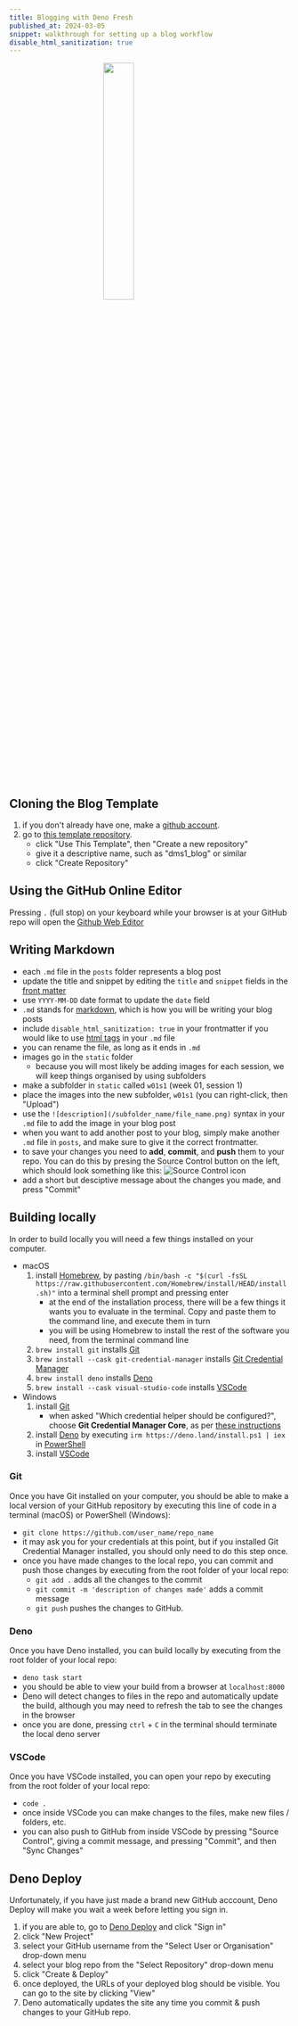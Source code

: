 ```yaml
---
title: Blogging with Deno Fresh
published_at: 2024-03-05
snippet: walkthrough for setting up a blog workflow
disable_html_sanitization: true
---
```


<img src="/logo.svg" style="display: block; margin-left: auto; margin-right: auto; width: 33%;"></img>

## Cloning the Blog Template
1. if you don't already have one, make a [github account](https://github.com/).
2. go to [this template repository](https://github.com/capogreco/blog_template).
   - click "Use This Template", then "Create a new repository"
   - give it a descriptive name, such as "dms1_blog" or similar
   - click "Create Repository"

## Using the GitHub Online Editor
Pressing `.` (full stop) on your keyboard while your browser is at your GitHub repo will open the [Github Web Editor](https://docs.github.com/en/codespaces/the-githubdev-web-based-editor)

## Writing Markdown
- each `.md` file in the `posts` folder represents a blog post
- update the title and snippet by editing the `title` and `snippet` fields in the [front matter](https://dev.to/dailydevtips1/what-exactly-is-frontmatter-123g)
- use `YYYY-MM-DD` date format to update the `date` field
- `.md` stands for [markdown](https://www.markdownguide.org/cheat-sheet/), which is how you will be writing your blog posts
- include `disable_html_sanitization: true` in your frontmatter if you would like to use [html tags](https://developer.mozilla.org/en-US/docs/Web/HTML/Element) in your `.md` file
- you can rename the file, as long as it ends in `.md`
- images go in the `static` folder
   - because you will most likely be adding images for each session, we will keep things organised by using subfolders
- make a subfolder in `static` called `w01s1` (week 01, session 1)
- place the images into the new subfolder, `w01s1` (you can right-click, then "Upload")
- use the `![description](/subfolder_name/file_name.png)` syntax in your `.md` file to add the image in your blog post
- when you want to add another post to your blog, simply make another `.md` file in `posts`, and make sure to give it the correct frontmatter.
- to save your changes you need to **add**, **commit**, and **push** them to your repo.  You can do this by presing the Source Control button on the left, which should look something like this: ![Source Control icon](/240305_blog_instructions/source_control.png)
- add a short but desciptive message about the changes you made, and press "Commit"

## Building locally
In order to build locally you will need a few things installed on your computer.  
- macOS
   1. install [Homebrew](https://brew.sh/), by pasting `/bin/bash -c "$(curl -fsSL https://raw.githubusercontent.com/Homebrew/install/HEAD/install.sh)"` into a terminal shell prompt and pressing enter
      - at the end of the installation process, there will be a few things it wants you to evaluate in the terminal.  Copy and paste them to the command line, and execute them in turn
      - you will be using Homebrew to install the rest of the software you need, from the terminal command line
   2. `brew install git` installs [Git](https://git-scm.com/)
   3. `brew install --cask git-credential-manager` installs [Git Credential Manager](https://github.com/git-ecosystem/git-credential-manager)
   3. `brew install deno` installs [Deno](https://deno.com/)
   4. `brew install --cask visual-studio-code` installs [VSCode](https://code.visualstudio.com/)
- Windows
   1. install [Git](https://git-scm.com/download/win)
      - when asked "Which credential helper should be configured?", choose **Git Credential Manager Core**, as per [these instructions](https://github.com/git-ecosystem/git-credential-manager/blob/release/docs/install.md)
   2. install [Deno](https://docs.deno.com/runtime/manual) by executing `irm https://deno.land/install.ps1 | iex` in [PowerShell](https://learn.microsoft.com/en-us/training/modules/introduction-to-powershell/2-what-is-powershell)
   3. install [VSCode](https://code.visualstudio.com/)

### Git
Once you have Git installed on your computer, you should be able to make a local version of your GitHub repository by executing this line of code in a terminal (macOS) or PowerShell (Windows):
- `git clone https://github.com/user_name/repo_name`
- it may ask you for your credentials at this point, but if you installed Git Credential Manager installed, you should only need to do this step once.
- once you have made changes to the local repo, you can commit and push those changes by executing from the root folder of your local repo:
   - `git add .` adds all the changes to the commit
   - `git commit -m 'description of changes made'` adds a commit message
   - `git push` pushes the changes to GitHub.

### Deno
Once you have Deno installed, you can build locally by executing from the root folder of your local repo:
- `deno task start`
- you should be able to view your build from a browser at `localhost:8000`
- Deno will detect changes to files in the repo and automatically update the build, although you may need to refresh the tab to see the changes in the browser
- once you are done, pressing `ctrl` + `C` in the terminal should terminate the local deno server

### VSCode
Once you have VSCode installed, you can open your repo by executing from the root folder of your local repo:
- `code .`
- once inside VSCode you can make changes to the files, make new files / folders, etc.
- you can also push to GitHub from inside VSCode by pressing "Source Control", giving a commit message, and pressing "Commit", and then "Sync Changes"

## Deno Deploy
Unfortunately, if you have just made a brand new GitHub acccount, Deno Deploy will make you wait a week before letting you sign in.  

1. if you are able to, go to [Deno Deploy](https://deno.com/deploy) and click "Sign in"
2. click "New Project"
3. select your GitHub username from the "Select User or Organisation" drop-down menu
4. select your blog repo from the "Select Repository" drop-down menu
5. click "Create & Deploy"
6. once deployed, the URLs of your deployed blog should be visible.  You can go to the site by clicking "View"
7. Deno automatically updates the site any time you commit & push changes to your GitHub repo.





